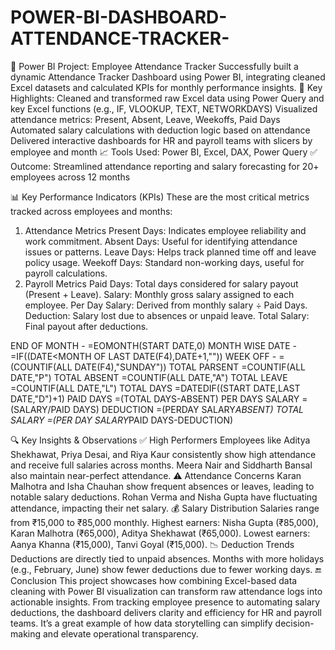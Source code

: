 # POWER-BI-DASHBOARD-ATTENDANCE-TRACKER-
📌 Power BI Project: Employee Attendance Tracker
Successfully built a dynamic Attendance Tracker Dashboard using Power BI, integrating cleaned Excel datasets and calculated KPIs for monthly performance insights.
🔧 Key Highlights:
Cleaned and transformed raw Excel data using Power Query and key Excel functions (e.g., IF, VLOOKUP, TEXT, NETWORKDAYS)
Visualized attendance metrics: Present, Absent, Leave, Weekoffs, Paid Days
Automated salary calculations with deduction logic based on attendance
Delivered interactive dashboards for HR and payroll teams with slicers by employee and month
📈 Tools Used: Power BI, Excel, DAX, Power Query
 ✅ Outcome: Streamlined attendance reporting and salary forecasting for 20+ employees across 12 months

📊 Key Performance Indicators (KPIs)
These are the most critical metrics tracked across employees and months:
1. Attendance Metrics
Present Days: Indicates employee reliability and work commitment.
Absent Days: Useful for identifying attendance issues or patterns.
Leave Days: Helps track planned time off and leave policy usage.
Weekoff Days: Standard non-working days, useful for payroll calculations.
2. Payroll Metrics
Paid Days: Total days considered for salary payout (Present + Leave).
Salary: Monthly gross salary assigned to each employee.
Per Day Salary: Derived from monthly salary ÷ Paid Days.
Deduction: Salary lost due to absences or unpaid leave.
Total Salary: Final payout after deductions.

END OF MONTH  - =EOMONTH(START DATE,0)
MONTH WISE DATE  - =IF((DATE<MONTH OF LAST DATE(F4),DATE+1,""))
WEEK OFF  -  =(COUNTIF(ALL DATE(F4),"SUNDAY"))
TOTAL PARSENT  =COUNTIF(ALL DATE,"P")
TOTAL ABSENT  =COUNTIF(ALL DATE,"A")
TOTAL LEAVE  =COUNTIF(ALL DATE,"L")
TOTAL DAYS   =DATEDIF((START DATE,LAST DATE,"D")+1)
PAID DAYS    =(TOTAL DAYS-ABSENT)
PER DAYS SALARY  = (SALARY/PAID DAYS)
DEDUCTION       =(PERDAY SALARY*ABSENT)
TOTAL SALARY    =(PER DAY SALARY*PAID DAYS-DEDUCTION)

🔍 Key Insights & Observations
✅ High Performers
Employees like Aditya Shekhawat, Priya Desai, and Riya Kaur consistently show high attendance and receive full salaries across months.
Meera Nair and Siddharth Bansal also maintain near-perfect attendance.
⚠️ Attendance Concerns
Karan Malhotra and Isha Chauhan show frequent absences or leaves, leading to notable salary deductions.
Rohan Verma and Nisha Gupta have fluctuating attendance, impacting their net salary.
💰 Salary Distribution
Salaries range from ₹15,000 to ₹85,000 monthly.
Highest earners: Nisha Gupta (₹85,000), Karan Malhotra (₹65,000), Aditya Shekhawat (₹65,000).
Lowest earners: Aanya Khanna (₹15,000), Tanvi Goyal (₹15,000).
📉 Deduction Trends
Deductions are directly tied to unpaid absences.
Months with more holidays (e.g., February, June) show fewer deductions due to fewer working days.
🔚 Conclusion
This project showcases how combining Excel-based data cleaning with Power BI visualization can transform raw attendance logs into actionable insights. From tracking employee presence to automating salary deductions, the dashboard delivers clarity and efficiency for HR and payroll teams. It’s a great example of how data storytelling can simplify decision-making and elevate operational transparency.

